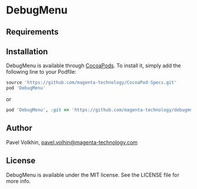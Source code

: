 # DebugMenu

## Requirements

## Installation

DebugMenu is available through [CocoaPods](https://cocoapods.org). To install
it, simply add the following line to your Podfile:

```ruby
source 'https://github.com/magenta-technology/CocoaPod-Specs.git'
pod 'DebugMenu'
```

or 

```ruby
pod 'DebugMenu', :git => 'https://github.com/magenta-technology/debugmenu.git'
```

## Author

Pavel Volkhin, pavel.volhin@magenta-technology.com

## License

DebugMenu is available under the MIT license. See the LICENSE file for more info.
